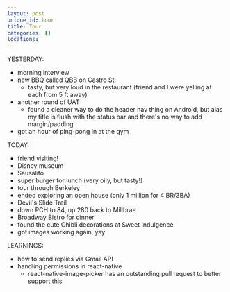 ```yaml
---
layout: post
unique_id: tour
title: Tour
categories: []
locations: 
---
```


YESTERDAY:
* morning interview
* new BBQ called QBB on Castro St.
  * tasty, but very loud in the restaurant (friend and I were yelling at each from 5 ft away)
* another round of UAT
  * found a cleaner way to do the header nav thing on Android, but alas my title is flush with the status bar and there's no way to add margin/padding
* got an hour of ping-pong in at the gym

TODAY:
* friend visiting!
* Disney museum
* Sausalito
* super burger for lunch (very oily, but tasty!)
* tour through Berkeley
* ended exploring an open house (only 1 million for 4 BR/3BA)
* Devil's Slide Trail
* down PCH to 84, up 280 back to Millbrae
* Broadway Bistro for dinner
* found the cute Ghibli decorations at Sweet Indulgence
* got images working again, yay

LEARNINGS:
* how to send replies via Gmail API
* handling permissions in react-native
  * react-native-image-picker has an outstanding pull request to better support this

